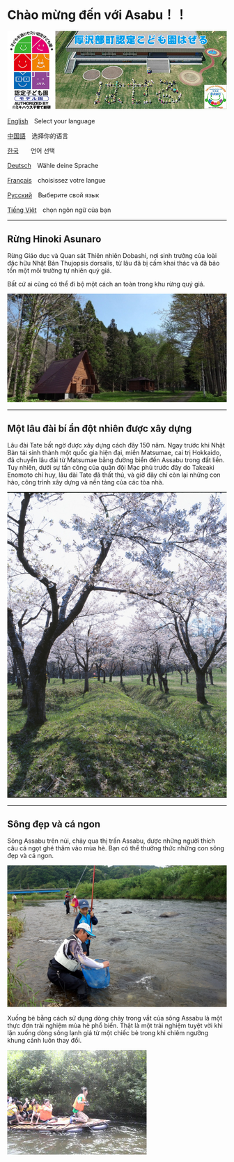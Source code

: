 # Chào mừng đến với Asabu！！
![hazeru](fig/hazeru.jpg)

[English](English.html)　Select your language

[中国語](Chinese.html)　选择你的语言

[한국](Korea.html)　　언어 선택

[Deutsch](German.html)　Wähle deine Sprache

[Français](France.html)　choisissez votre langue

[Русский](Russ.html)　Выберите свой язык

[Tiếng Việt](vietnum.html)　chọn ngôn ngữ của bạn



------
## Rừng Hinoki Asunaro

Rừng Giáo dục và Quan sát Thiên nhiên Dobashi, nơi sinh trưởng của loài đặc hữu Nhật Bản Thujopsis dorsalis, từ lâu đã bị cấm khai thác và đã bảo tồn một môi trường tự nhiên quý giá.

Bất cứ ai cũng có thể đi bộ một cách an toàn trong khu rừng quý giá.

![hazeru](fig/rekumori01.JPG)

------
## Một lâu đài bí ẩn đột nhiên được xây dựng

Lâu đài Tate bất ngờ được xây dựng cách đây 150 năm. Ngay trước khi Nhật Bản tái sinh thành một quốc gia hiện đại, miền Matsumae, cai trị Hokkaido, đã chuyển lâu đài từ Matsumae bằng đường biển đến Assabu trong đất liền. Tuy nhiên, dưới sự tấn công của quân đội Mạc phủ trước đây do Takeaki Enomoto chỉ huy, lâu đài Tate đã thất thủ, và giờ đây chỉ còn lại những con hào, công trình xây dựng và nền tảng của các tòa nhà.

![hazeru](fig/tatejou.jpg)

------
## Sông đẹp và cá ngon

Sông Assabu trên núi, chảy qua thị trấn Assabu, được những người thích câu cá ngọt ghé thăm vào mùa hè. Bạn có thể thưởng thức những con sông đẹp và cá ngon.

![hazeru](fig/ayu.JPG)

Xuống bè bằng cách sử dụng dòng chảy trong vắt của sông Assabu là một thực đơn trải nghiệm mùa hè phổ biến. Thật là một trải nghiệm tuyệt vời khi lặn xuống dòng sông lạnh giá từ một chiếc bè trong khi chiêm ngưỡng khung cảnh luôn thay đổi.

![hazeru](fig/イカダ下り.jpg)
